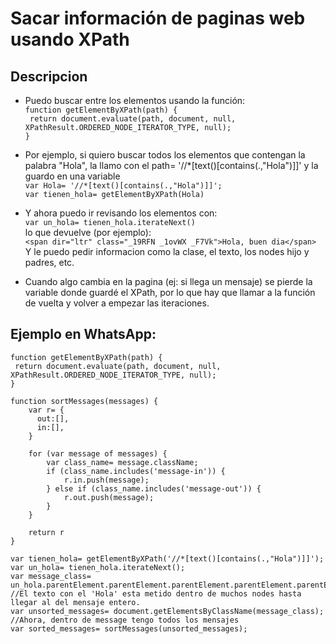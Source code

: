 # Sacar información de paginas web usando XPath
## Descripcion
* Puedo buscar entre los elementos usando la función:  
`function getElementByXPath(path) {`  
` return document.evaluate(path, document, null, XPathResult.ORDERED_NODE_ITERATOR_TYPE, null);`  
`}`
* Por ejemplo, si quiero buscar todos los elementos que contengan la palabra "Hola", la llamo con el path= '//*[text()[contains(.,"Hola")]]' y la guardo en una variable  
`var Hola= '//*[text()[contains(.,"Hola")]]';`  
`var tienen_hola= getElementByXPath(Hola)`  
* Y ahora puedo ir revisando los elementos con:  
`var un_hola= tienen_hola.iterateNext()`  
lo que devuelve (por ejemplo):  
`<span dir="ltr" class="_19RFN _1ovWX _F7Vk">Hola, buen dia</span>`  
Y le puedo pedir informacion como la clase, el texto, los nodes hijo y padres, etc.
  
* Cuando algo cambia en la pagina (ej: si llega un mensaje) se pierde la variable donde guardé el XPath, por lo que hay que llamar a la función de vuelta y volver a empezar las iteraciones.

## Ejemplo en WhatsApp:
```
function getElementByXPath(path) {
 return document.evaluate(path, document, null, XPathResult.ORDERED_NODE_ITERATOR_TYPE, null);
}

function sortMessages(messages) {
    var r= {
      out:[],
      in:[],
    }
    
    for (var message of messages) {
        var class_name= message.className;
        if (class_name.includes('message-in')) {
            r.in.push(message);
        } else if (class_name.includes('message-out')) {
            r.out.push(message);
        }
    }
    
    return r
}

var tienen_hola= getElementByXPath('//*[text()[contains(.,"Hola")]]');
var un_hola= tienen_hola.iterateNext();
var message_class= un_hola.parentElement.parentElement.parentElement.parentElement.parentElement.parentElement.parentElement.classList[0]; //El texto con el 'Hola' esta metido dentro de muchos nodes hasta llegar al del mensaje entero.
var unsorted_messages= document.getElementsByClassName(message_class); //Ahora, dentro de message tengo todos los mensajes
var sorted_messages= sortMessages(unsorted_messages);
```
